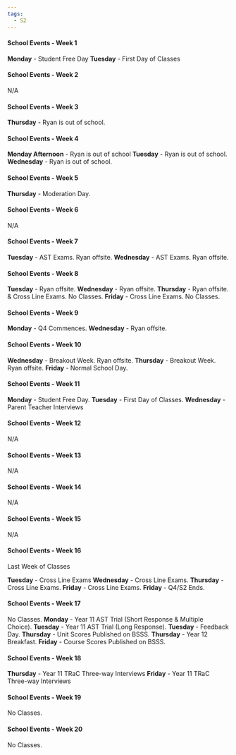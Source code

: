 ```yaml
---
tags:
  - S2
---
```

#### School Events - Week 1
**Monday** - Student Free Day
**Tuesday** - First Day of Classes

#### School Events - Week 2

N/A

#### School Events - Week 3
**Thursday** - Ryan is out of school.

#### School Events - Week 4
**Monday Afternoon** - Ryan is out of school 
**Tuesday** - Ryan is out of school.
**Wednesday** - Ryan is out of school.

#### School Events - Week 5
**Thursday** - Moderation Day.

#### School Events - Week 6
N/A

#### School Events - Week 7
**Tuesday** - AST Exams. Ryan offsite.
**Wednesday** - AST Exams. Ryan offsite.

#### School Events - Week 8
**Tuesday** - Ryan offsite.
**Wednesday** - Ryan offsite.
**Thursday** - Ryan offsite. & Cross Line Exams. No Classes.
**Friday** - Cross Line Exams. No Classes.

#### School Events - Week 9
**Monday** - Q4 Commences.
**Wednesday** - Ryan offsite.

#### School Events - Week 10

**Wednesday** - Breakout Week. Ryan offsite.
**Thursday** - Breakout Week. Ryan offsite.
**Friday** - Normal School Day. 

#### School Events - Week 11
**Monday** - Student Free Day.
**Tuesday** - First Day of Classes.
**Wednesday** - Parent Teacher Interviews

#### School Events - Week 12
N/A

#### School Events - Week 13
N/A

#### School Events - Week 14
N/A

#### School Events - Week 15
N/A

#### School Events - Week 16
Last Week of Classes

**Tuesday** - Cross Line Exams
**Wednesday** - Cross Line Exams.
**Thursday** - Cross Line Exams.
**Friday** - Cross Line Exams.
**Friday** - Q4/S2 Ends.

#### School Events - Week 17
No Classes.
**Monday** - Year 11 AST Trial (Short Response & Multiple Choice).
**Tuesday** - Year 11 AST Trial (Long Response).
**Tuesday** - Feedback Day.
**Thursday** - Unit Scores Published on BSSS.
**Thursday** - Year 12 Breakfast.
**Friday** - Course Scores Published on BSSS.

#### School Events - Week 18
**Thursday** - Year 11 TRaC Three-way Interviews
**Friday** - Year 11 TRaC Three-way Interviews

#### School Events - Week 19
No Classes.

#### School Events - Week 20
No Classes.
